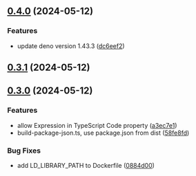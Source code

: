 ## [0.4.0](https://github.com/chudnyi/n8n-nodes-deno-code/compare/v0.3.1...v0.4.0) (2024-05-12)


### Features

* update deno version 1.43.3 ([dc6eef2](https://github.com/chudnyi/n8n-nodes-deno-code/commit/dc6eef244c1693a68a5615d566321675d97e1856))

## [0.3.1](https://github.com/chudnyi/n8n-nodes-deno-code/compare/v0.3.0...v0.3.1) (2024-05-12)

## [0.3.0](https://github.com/chudnyi/n8n-nodes-deno-code/compare/v0.2.0...v0.3.0) (2024-05-12)


### Features

* allow Expression in TypeScript Code property ([a3ec7e1](https://github.com/chudnyi/n8n-nodes-deno-code/commit/a3ec7e1f915bc3454261590e56d3f7304a503ce6))
* build-package-json.ts, use package.json from dist ([58fe8fd](https://github.com/chudnyi/n8n-nodes-deno-code/commit/58fe8fdb54461db61c427659bf4eded909326010))


### Bug Fixes

* add LD_LIBRARY_PATH to Dockerfile ([0884d00](https://github.com/chudnyi/n8n-nodes-deno-code/commit/0884d009bad9763236d1b5706d1fef0e90df50e3))

